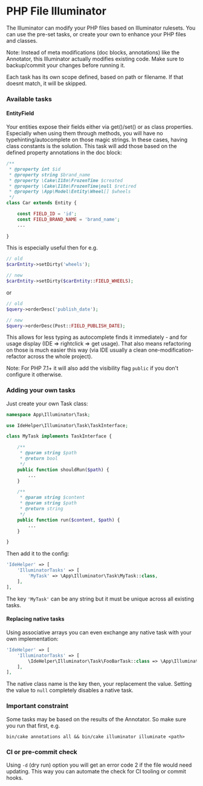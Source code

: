 # PHP File Illuminator

The Illuminator can modify your PHP files based on Illuminator rulesets.
You can use the pre-set tasks, or create your own to enhance your PHP files and classes.

Note: Instead of meta modifications (doc blocks, annotations) like the Annotator, this Illuminator actually modifies existing code.
Make sure to backup/commit your changes before running it.

Each task has its own scope defined, based on path or filename.
If that doesnt match, it will be skipped.

### Available tasks

#### EntityField
Your entities expose their fields either via get()/set() or as class properties.
Especially when using them through methods, you will have no typehinting/autocomplete on those magic strings.
In these cases, having class constants is the solution. 
This task will add those based on the defined property annotations in the doc block:
```php
/**
 * @property int $id
 * @property string $brand_name
 * @property \Cake\I18n\FrozenTime $created
 * @property \Cake\I18n\FrozenTime|null $retired
 * @property \App\Model\Entity\Wheel[] $wheels
 */
class Car extends Entity {

	const FIELD_ID = 'id';
	const FIELD_BRAND_NAME = 'brand_name';
	...
	
}
```
This is especially useful then for e.g.
```php
// old
$carEntity->setDirty('wheels');

// new
$carEntity->setDirty($carEntity::FIELD_WHEELS);
```
or
```php
// old
$query->orderDesc('publish_date');

// new
$query->orderDesc(Post::FIELD_PUBLISH_DATE);
```

This allows for less typing as autocomplete finds it immediately - and for usage display (IDE => rightclick => get usage).
That also means refactoring on those is much easier this way (via IDE usually a clean one-modification-refactor across the whole project).

Note: For PHP 7.1+ it will also add the visibility flag `public` if you don't configure it otherwise.


### Adding your own tasks
Just create your own Task class:
```php
namespace App\Illuminator\Task;

use IdeHelper\Illuminator\Task\TaskInterface;

class MyTask implements TaskInterface {

	/**
	 * @param string $path
	 * @return bool
	 */
	public function shouldRun($path) {
		...
	}

	/**
	 * @param string $content
	 * @param string $path
	 * @return string
	 */
	public function run($content, $path) {
		...
	}

}
```

Then add it to the config:
```php
'IdeHelper' => [
	'IlluminatorTasks' => [
		'MyTask' => \App\Illuminator\Task\MyTask::class,
	],
],
```
The key `'MyTask'` can be any string but it must be unique across all existing tasks.

#### Replacing native tasks
Using associative arrays you can even exchange any native task with your own implementation:
```php
'IdeHelper' => [
	'IlluminatorTasks' => [
		\IdeHelper\Illuminator\Task\FooBarTask::class => \App\Illuminator\Task\MyEnhancedFooBarTask::class,
	],
],
```
The native class name is the key then, your replacement the value.
Setting the value to `null` completely disables a native task.


### Important constraint
Some tasks may be based on the results of the Annotator. So make sure you run that first, e.g.

```
bin/cake annotations all && bin/cake illuminator illuminate <path>
```

### CI or pre-commit check
Using `-d` (dry run) option you will get an error code 2 if the file would need updating.
This way you can automate the check for CI tooling or commit hooks.
